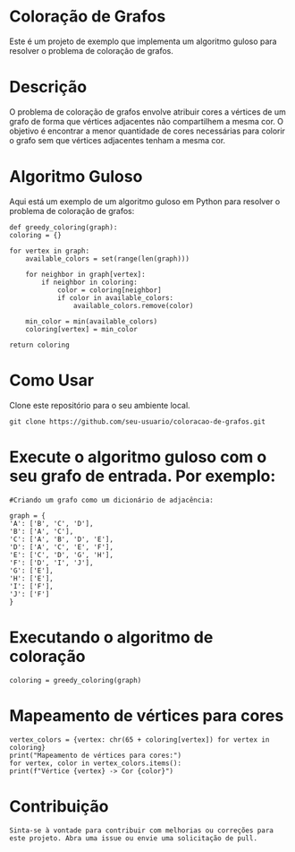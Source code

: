 # Coloração de Grafos
Este é um projeto de exemplo que implementa um algoritmo guloso para resolver o problema de coloração de grafos.

# Descrição
O problema de coloração de grafos envolve atribuir cores a vértices de um grafo de forma que vértices adjacentes não compartilhem a mesma cor. O objetivo é encontrar a menor quantidade de cores necessárias para colorir o grafo sem que vértices adjacentes tenham a mesma cor.

# Algoritmo Guloso
Aqui está um exemplo de um algoritmo guloso em Python para resolver o problema de coloração de grafos:

    def greedy_coloring(graph):
    coloring = {}
    
    for vertex in graph:
        available_colors = set(range(len(graph)))
        
        for neighbor in graph[vertex]:
            if neighbor in coloring:
                color = coloring[neighbor]
                if color in available_colors:
                    available_colors.remove(color)
        
        min_color = min(available_colors)
        coloring[vertex] = min_color
    
    return coloring
    
# Como Usar
Clone este repositório para o seu ambiente local.

    git clone https://github.com/seu-usuario/coloracao-de-grafos.git

# Execute o algoritmo guloso com o seu grafo de entrada. Por exemplo:

    #Criando um grafo como um dicionário de adjacência:

    graph = {
    'A': ['B', 'C', 'D'],
    'B': ['A', 'C'],
    'C': ['A', 'B', 'D', 'E'],
    'D': ['A', 'C', 'E', 'F'],
    'E': ['C', 'D', 'G', 'H'],
    'F': ['D', 'I', 'J'],
    'G': ['E'],
    'H': ['E'],
    'I': ['F'],
    'J': ['F']
    }

# Executando o algoritmo de coloração
    coloring = greedy_coloring(graph)

# Mapeamento de vértices para cores
    vertex_colors = {vertex: chr(65 + coloring[vertex]) for vertex in coloring}
    print("Mapeamento de vértices para cores:")
    for vertex, color in vertex_colors.items():
    print(f"Vértice {vertex} -> Cor {color}")

# Contribuição
    Sinta-se à vontade para contribuir com melhorias ou correções para este projeto. Abra uma issue ou envie uma solicitação de pull.    

    
